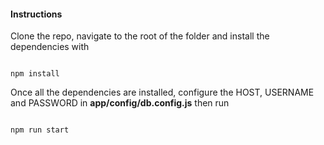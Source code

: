 #### Instructions

Clone the repo, navigate to the root of the folder and install the dependencies with

```

npm install
```

Once all the dependencies are installed, configure the HOST, USERNAME and PASSWORD in **app/config/db.config.js** then run

```

npm run start
```
